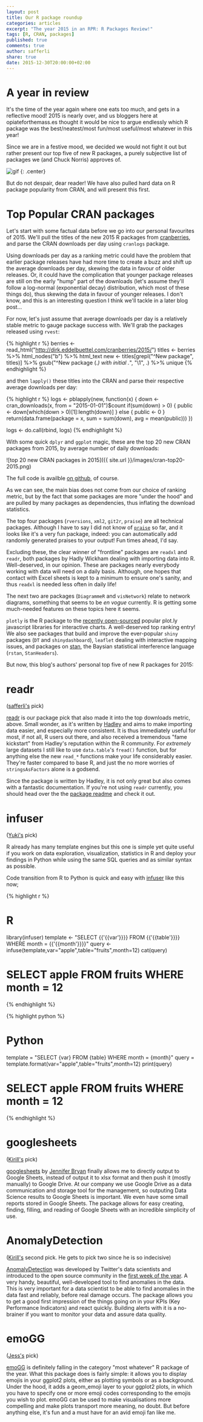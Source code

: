 ```yaml
---
layout: post
title: Our R package roundup
categories: articles
excerpt: "The year 2015 in an RPR: R Packages Review!"
tags: [R, CRAN, packages]
published: true
comments: true
author: safferli 
share: true
date: 2015-12-30T20:00:00+02:00
---
```


# A year in review

<span class = "dropcap">I</span>t's the time of the year again where one eats too much, and gets in a reflective mood! 2015 is nearly over, and us bloggers here at opiateforthemass.es thought it would be nice to argue endlessly which R package was the best/neatest/most fun/most useful/most whatever in this year! 

Since we are in a festive mood, we decided we would not fight it out but rather present our top five of new R packages, a purely subjective list of packages we (and Chuck Norris) approves of. 

![gif](http://cdn.gifbay.com/2012/11/ok_chuck_norris-12381.gif)
{: .center}

But do not despair, dear reader! We have also pulled hard data on R package popularity from CRAN, and will present this first. 


# Top Popular CRAN packages

Let's start with some factual data before we go into our personal favourites of 2015. We'll pull the titles of the new 2015 R packages from [cranberries](http://dirk.eddelbuettel.com/cranberries/), and parse the CRAN downloads per day using `cranlogs` package.  

Using downloads per day as a ranking metric could have the problem that earlier package releases have had more time to create a buzz and shift up the average downloads per day, skewing the data in favour of older releases. Or, it could have the complication that younger package releases are still on the early "hump" part of the downloads (let's assume they'll follow a log-normal (exponential decay) distribution, which most of these things do), thus skewing the data in favour of younger releases. I don't know, and this is an interesting question I think we'll tackle in a later blog post... 

For now, let's just assume that average downloads per day is a relatively stable metric to gauge package success with. We'll grab the packages released using `rvest`: 

{% highlight r %}
berries <- read_html("http://dirk.eddelbuettel.com/cranberries/2015/")
titles <- berries %>% html_nodes("b") %>% html_text
new <- titles[grepl("^New package", titles)] %>% 
  gsub("^New package (.*) with initial .*", "\\1", .) %>% unique
{% endhighlight %}

and then `lapply()` these titles into the CRAN and parse their respective average downloads per day: 

{% highlight r %}
logs <- pblapply(new, function(x) {
  down <- cran_downloads(x, from = "2015-01-01")$count 
  if(sum(down) > 0) {
    public <- down[which(down > 0)[1]:length(down)]
  } else {
    public <- 0
  }
  return(data.frame(package = x, sum = sum(down), avg = mean(public)))
})

logs <- do.call(rbind, logs) 
{% endhighlight %}

With some quick `dplyr` and `ggplot` magic, these are the top 20 new CRAN packages from 2015, by average number of daily downloads: 

<!-- too tired: change colours so that not two are next to each other -->

![top 20 new CRAN packages in 2015]({{ site.url }}/images/cran-top20-2015.png)

The full code is availble [on github](https://github.com/Quiri/quiri.github.io/blob/master/_R/scripts/topcran.R), of course. 

As we can see, the main bias does not come from our choice of ranking metric, but by the fact that some packages are more "under the hood" and are pulled by many packages as dependencies, thus inflating the download statistics. 

The top four packages (`rversions`, `xml2`, `git2r`, `praise`) are all technical packages. Although I have to say I did not know of [`praise`](https://github.com/gaborcsardi/praise) so far, and it looks like it's a very fun package, indeed: you can automatically add randomly generated praises to your output! Fun times ahead, I'd say. 

Excluding these, the clear winner of "frontline" packages are `readxl` and `readr`, both packages by Hadly Wickham dealing with importing data into R. Well-deserved, in our opinion. These are packages nearly everybody working with data will need on a daily basis. Although, one hopes that contact with Excel sheets is kept to a minimum to ensure one's sanity, and thus `readxl` is needed less often in daily life!

The next two are packages (`DiagrammeR` and `visNetwork`) relate to network diagrams, something that seems to be *en vogue* currently.  R is getting some much-needed features on these topics here it seems. 

`plotly` is the R package to the [recently open-sourced](https://plot.ly/javascript/open-source-announcement/) popular plot.ly javascript libraries for interactive charts. A well-deserved top ranking entry! We also see packages that build and improve the ever-popular `shiny` packages (`DT` and `shinydashboard`), `leaflet` dealing with interactive mapping issues, and packages on [stan](http://mc-stan.org/), the Baysian statistical interference language (`rstan`, `StanHeaders`). 

But now, this blog's authors' personal top five of new R packages for 2015: 


# readr

([safferli's](/authors/#safferli) pick)

[readr](https://github.com/hadley/readr) is our package pick that also made it into the top downloads metric, above. Small wonder, as it's written by [Hadley](http://had.co.nz/) and aims to make importing data easier, and especially more consistent. It is thus immediately useful for most, if not all, R users out there, and also received a tremendous "fame kickstart" from Hadley's reputation within the R community. For *extremely* large datasets I still like to use `data.table`'s `fread()` function, but for anything else the new `read_*` functions make your life considerably easier. They're faster compared to base R, and just the no more worries of `stringsAsFactors` alone is a godsend. 

Since the package is written by Hadley, it is not only great but also comes with a fantastic documentation. If you're not using `readr` currently, you should head over the the [package readme](https://github.com/hadley/readr/blob/master/README.md) and check it out. 


# infuser 

([Yuki's](/authors/#yuki) pick)  

R already has many template engines but this one is simple yet quite useful if you work on data exploration, visualization, statistics in R and deploy your findings in Python while using the same SQL queries and as similar syntax as possible.  

Code transition from R to Python is quick and easy with [infuser](https://github.com/bart6114/infuser/) like this now;

{% highlight r %}
# R
library(infuser)
template <- "SELECT {{'{{var'}}}} FROM {{'{{table'}}}} WHERE month = {{'{{month'}}}}"
query <- infuse(template,var="apple",table="fruits",month=12)
cat(query)
# SELECT apple FROM fruits WHERE month = 12
{% endhighlight %}

{% highlight python %}
# Python
template = "SELECT {var} FROM {table} WHERE month = {month}"
query = template.format(var="apple",table="fruits",month=12)
print(query)
# SELECT apple FROM fruits WHERE month = 12
{% endhighlight %}

# googlesheets 

([Kirill's](/authors/#kirill) pick)

[googlesheets](https://github.com/jennybc/googlesheets) by [Jennifer Bryan](http://www.stat.ubc.ca/~jenny/) finally allows me to directly output to Google Sheets, instead of output it to xlsx format and then push it (mostly manually) to Google Drive. At our company we use Google Drive as a data communication and storage tool for the management, so outputing Data Science results to Google Sheets is important. We even have some small reports stored in Google Sheets. The package allows for easy creating, finding, filling, and reading of Google Sheets with an incredible simplicity of use.


# AnomalyDetection 

([Kirill's](/authors/#kirill) second pick. He gets to pick two since he is so indecisive)

[AnomalyDetection](https://github.com/twitter/AnomalyDetection) was developed by Twitter's data scientists and introduced to the open source community in the [first week of the year](https://blog.twitter.com/2015/introducing-practical-and-robust-anomaly-detection-in-a-time-series). A very handy, beautiful, well-developed tool to find anomalies in the data. This is very important for a data scientist to be able to find anomalies in the data fast and reliably, before real damage occurs. The package allows you to get a good first impression of the things going on in your KPIs (Key Performance Indicators) and react quickly. Building alerts with it is a no-brainer if you want to monitor your data and assure data quality.


# emoGG 

([Jess's](/authors/#jess) pick)

[emoGG](https://github.com/dill/emoGG) is definitely falling in the category "most whatever" R package of the year. What this package does is fairly simple: it allows you to display emojis in your ggplot2 plots, either as plotting symbols or as a background. Under the hood, it adds a geom_emoji layer to your ggplot2 plots, in which you have to specify one or more emoji codes corresponding to the emojis you wish to plot. emoGG can be used to make visualisations more compelling and make plots transport more meaning, no doubt. But before anything else, it's fun and a must have for an avid emoji fan like me.
